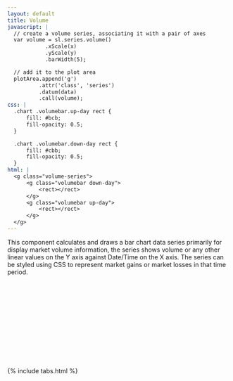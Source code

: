 ```yaml
---
layout: default
title: Volume
javascript: |
  // create a volume series, associating it with a pair of axes
  var volume = sl.series.volume()
            .xScale(x)
            .yScale(y)
            .barWidth(5);

  // add it to the plot area
  plotArea.append('g')
          .attr('class', 'series')
          .datum(data)
          .call(volume);
css: |
  .chart .volumebar.up-day rect {
      fill: #bcb;
      fill-opacity: 0.5;
  }

  .chart .volumebar.down-day rect {
      fill: #cbb;
      fill-opacity: 0.5;
  }
html: |
  <g class="volume-series">
      <g class="volumebar down-day">
          <rect></rect>
      </g>
      <g class="volumebar up-day">
          <rect></rect>
      </g>
  </g>
---
```


This component calculates and draws a bar chart data series primarily for display market volume information, the series shows volume or any other linear values on the Y axis against Date/Time on the X axis. The series can be styled using CSS to represent market gains or market losses in that time period.

<div id="volumeExample" style="height: 180px"> </div>

{% include tabs.html %}

<script type="text/javascript">
(function(){
  // Mock data generation (mu, sigma, startingPrice, intraDaySteps, filter)
  var data = sl.utilities.dataGenerator()
    .fromDate(new Date(2014, 1, 1))
    .toDate(new Date(2014, 3, 1))
    .generate();
  // Setup the chartLayout
  var chartLayout = sl.utilities.chartLayout()
    .marginBottom(30)
    .marginLeft(10)
    .marginRight(40);
  // The overall chart
  var setupArea = d3
    .select('#volumeExample')
    .call(chartLayout);
  // Select the elements which we'll want to add other elements to
  var svg = setupArea.select('svg'),
      chart = svg.select('g'),
      plotArea = chart.select('.plotArea');
  // Style the svg with a CSS class
  svg.attr('class', 'sl.hartArea');
  // Calculate the scales from the data
  var chartScale = {
      dateFrom: new Date(d3.min(data, function (d) { return d.date; }).getTime() - 8.64e7),
      dateTo: new Date(d3.max(data, function (d) { return d.date; }).getTime() + 8.64e7),
      volumeFrom: d3.min(data, function (d) { return d.volume; }),
      volumeTo: d3.max(data, function (d) { return d.volume; }),
  };
  var dateScale = sl.scale.finance()
      .domain([chartScale.dateFrom, chartScale.dateTo])
      .range([0, chartLayout.innerWidth()]);
  var volumeScale = d3.scale.linear()
      .domain([chartScale.volumeFrom, chartScale.volumeTo])
      .nice()
      .range([chartLayout.innerHeight(), 0]);
  // Create the axes
  var dateAxis = d3.svg.axis()
      .scale(dateScale)
      .orient('bottom')
      .ticks(5);
  var volumeAxis = d3.svg.axis()
      .scale(volumeScale)
      .orient('right')
      .ticks(5);
  // Add the axes to the chart
  chart.append('g')
      .attr('class', 'axis date')
      .attr('transform', 'translate(0,' + chartLayout.innerHeight() + ')')
      .call(dateAxis);
  chart.append('g')
      .attr('class', 'axis volume')
      .attr('transform', 'translate(' + chartLayout.innerWidth() + ',0)')
      .call(volumeAxis);
  // Create the Volume series
  var volume = sl.series.volume()
      .xScale(dateScale)
      .yScale(volumeScale);
  // Add the primary Volume series
  plotArea.selectAll('.series').remove();
  plotArea.append('g')
      .attr('class', 'series')
      .datum(data)
      .call(volume);
}());
</script>